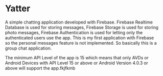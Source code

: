 # Yatter

A simple chatting application developed with Firebase. Firebase Realtime Database is used for storing messages, Firebase Storage is used for storing photo messages, Firebase Authentication is used for letting only the authenticated users use the app. This is my first application with Firebase so the personal messages feature is not implemented. So basically this is a group chat application. 


The minimum API Level of the app is 15 which means that only AVDs or Android Devices with API Level 15 or above or Android Version 4.0.3 or above will support the app.fkjfkmb

